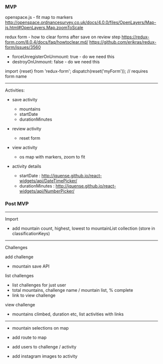 ### MVP

openspace.js - fit map to markers
http://openspace.ordnancesurvey.co.uk/docs/4.0.0/files/OpenLayers/Map-js.html#OpenLayers.Map.zoomToScale

redux form - how to clear forms after save on review step
https://redux-form.com/8.0.4/docs/faq/howtoclear.md/
https://github.com/erikras/redux-form/issues/3560

- forceUnregisterOnUnmount: true - do we need this
- destroyOnUnmount: false - do we need this

import {reset} from 'redux-form';
dispatch(reset('myForm')); // requires form name

---

Activities:

- save activity

  - mountains
  - startDate
  - durationMinutes

- review activity

  - reset form

- view activity

  - os map with markers, zoom to fit

- activity details
  - startDate : http://jquense.github.io/react-widgets/api/DateTimePicker/
  - durationMinutes : http://jquense.github.io/react-widgets/api/NumberPicker/

### Post MVP

---

Import

- add mountain count, highest, lowest to mountainList collection (store in classificationKeys)

---

Challenges

add challenge

- mountain save API

list challenges

- list challenges for just user
- total mountains, challenge name / mountain list, % complete
- link to view challenge

view challenge

- mountains climbed, duration etc, list activities with links

---

- mountain selections on map

- add route to map

- add users to challenge / activity

- add instagram images to activity
